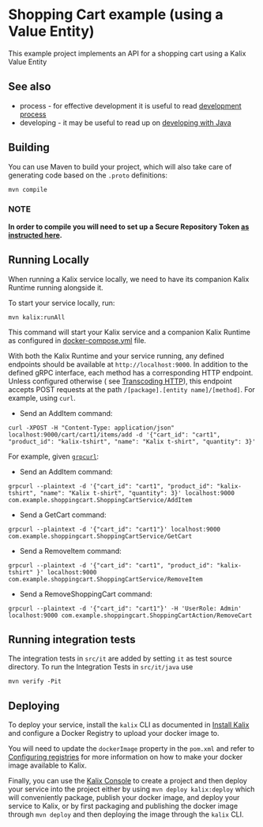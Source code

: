 # Shopping Cart example (using a Value Entity)

This example project implements an API for a shopping cart using a Kalix Value Entity

## See also

* process - for effective development it is useful to
  read [development process](https://docs.kalix.io/developing/development-process-proto.html)
* developing - it may be useful to read up
  on [developing with Java](https://docs.kalix.io/java/index.html)

## Building

You can use Maven to build your project, which will also take care of
generating code based on the `.proto` definitions:

```shell
mvn compile
```

### NOTE
**In order to compile you will need to set up a Secure Repository Token [as instructed here](https://account.akka.io/token).**

## Running Locally

When running a Kalix service locally, we need to have its companion Kalix Runtime running alongside it.

To start your service locally, run:

```shell
mvn kalix:runAll
```

This command will start your Kalix service and a companion Kalix Runtime as configured in [docker-compose.yml](./docker-compose.yml) file.

With both the Kalix Runtime and your service running, any defined endpoints should be available at `http://localhost:9000`.
In addition to the defined gRPC interface, each method has a corresponding HTTP endpoint. Unless configured otherwise (
see [Transcoding HTTP](https://docs.kalix.io/java/writing-grpc-descriptors-protobuf.html#_transcoding_http)), this endpoint accepts POST
requests at the path `/[package].[entity name]/[method]`. For example, using `curl`.

* Send an AddItem command:

```shell
curl -XPOST -H "Content-Type: application/json" localhost:9000/cart/cart1/items/add -d '{"cart_id": "cart1", "product_id": "kalix-tshirt", "name": "Kalix t-shirt", "quantity": 3}' 
```

For example, given [`grpcurl`](https://github.com/fullstorydev/grpcurl):

* Send an AddItem command:

```shell
grpcurl --plaintext -d '{"cart_id": "cart1", "product_id": "kalix-tshirt", "name": "Kalix t-shirt", "quantity": 3}' localhost:9000 com.example.shoppingcart.ShoppingCartService/AddItem
```

* Send a GetCart command:

```shell
grpcurl --plaintext -d '{"cart_id": "cart1"}' localhost:9000 com.example.shoppingcart.ShoppingCartService/GetCart
```

* Send a RemoveItem command:

```shell
grpcurl --plaintext -d '{"cart_id": "cart1", "product_id": "kalix-tshirt" }' localhost:9000 com.example.shoppingcart.ShoppingCartService/RemoveItem
```

* Send a RemoveShoppingCart command:

```shell
grpcurl --plaintext -d '{"cart_id": "cart1"}' -H 'UserRole: Admin' localhost:9000 com.example.shoppingcart.ShoppingCartAction/RemoveCart
```

## Running integration tests

The integration tests in `src/it` are added by setting `it` as test source directory.
To run the Integration Tests in `src/it/java` use

```shell
mvn verify -Pit
```

## Deploying

To deploy your service, install the `kalix` CLI as documented in
[Install Kalix](https://docs.kalix.io/kalix/install-kalix.html)
and configure a Docker Registry to upload your docker image to.

You will need to update the `dockerImage` property in the `pom.xml` and refer to
[Configuring registries](https://docs.kalix.io/operations/container-registries.html)
for more information on how to make your docker image available to Kalix.

Finally, you can use the [Kalix Console](https://console.kalix.io)
to create a project and then deploy your service into the project either by using `mvn deploy kalix:deploy` which
will conveniently package, publish your docker image, and deploy your service to Kalix, or by first packaging and
publishing the docker image through `mvn deploy` and then deploying the image
through the `kalix` CLI.
